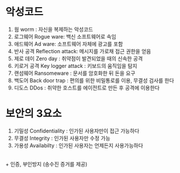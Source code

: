 # 악성코드

1. 웜 worm : 자신을 복제하는 악성코드
2. 로그웨어 Rogue ware: 백신 소프트웨어로 속임
3. 애드웨어 Ad ware: 소프트웨어 자체에 광고를 포함
4. 반사 공격 Reflection attack: 메시지를 가로채 접근 권한을 얻음
5. 제로 데이 Zero day : 취약점이 발견되었을 때의 신속한 공격
6. 키로거 공격 Key logger attack : 키보드의 움직임을 탐지
7. 랜섬웨어 Ransomeware : 문서를 암호화한 뒤 돈을 요구
8. 백도어 Back door trap : 편의를 위한 비밀통로를 이용, 무결성 검사를 한다
9. 디도스 DDos : 취약한 호스트를 에이전트로 만든 후 공격에 이용한다

# 보안의 3요소
1. 기밀성 Confidentiality : 인가된 사용자만이 접근 가능하다
2. 무결성 Integrity : 인가된 사용자만 수정 가능
3. 가용성 Availabilty : 인가된 사용자는 언제든지 사용가능하다

<br>
+ 인증, 부인방지 (송수진 증거를 제공)